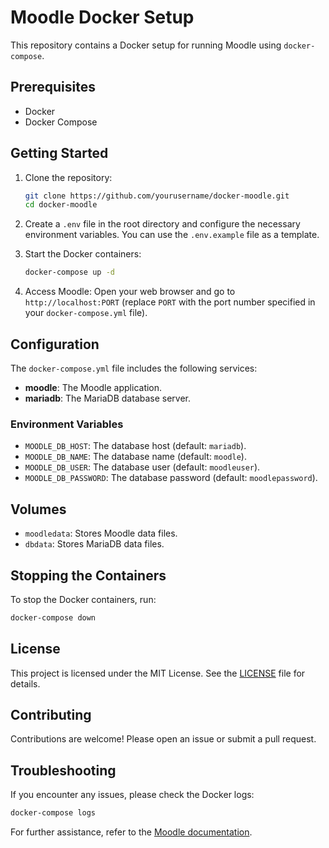 # Moodle Docker Setup

This repository contains a Docker setup for running Moodle using `docker-compose`.

## Prerequisites

- Docker
- Docker Compose

## Getting Started

1. Clone the repository:
    ```sh
    git clone https://github.com/yourusername/docker-moodle.git
    cd docker-moodle
    ```

2. Create a `.env` file in the root directory and configure the necessary environment variables. You can use the `.env.example` file as a template.

3. Start the Docker containers:
    ```sh
    docker-compose up -d
    ```

4. Access Moodle:
    Open your web browser and go to `http://localhost:PORT` (replace `PORT` with the port number specified in your `docker-compose.yml` file).

## Configuration

The `docker-compose.yml` file includes the following services:

- **moodle**: The Moodle application.
- **mariadb**: The MariaDB database server.

### Environment Variables

- `MOODLE_DB_HOST`: The database host (default: `mariadb`).
- `MOODLE_DB_NAME`: The database name (default: `moodle`).
- `MOODLE_DB_USER`: The database user (default: `moodleuser`).
- `MOODLE_DB_PASSWORD`: The database password (default: `moodlepassword`).

## Volumes

- `moodledata`: Stores Moodle data files.
- `dbdata`: Stores MariaDB data files.

## Stopping the Containers

To stop the Docker containers, run:
```sh
docker-compose down
```

## License

This project is licensed under the MIT License. See the [LICENSE](LICENSE) file for details.

## Contributing

Contributions are welcome! Please open an issue or submit a pull request.

## Troubleshooting

If you encounter any issues, please check the Docker logs:
```sh
docker-compose logs
```

For further assistance, refer to the [Moodle documentation](https://docs.moodle.org/).
